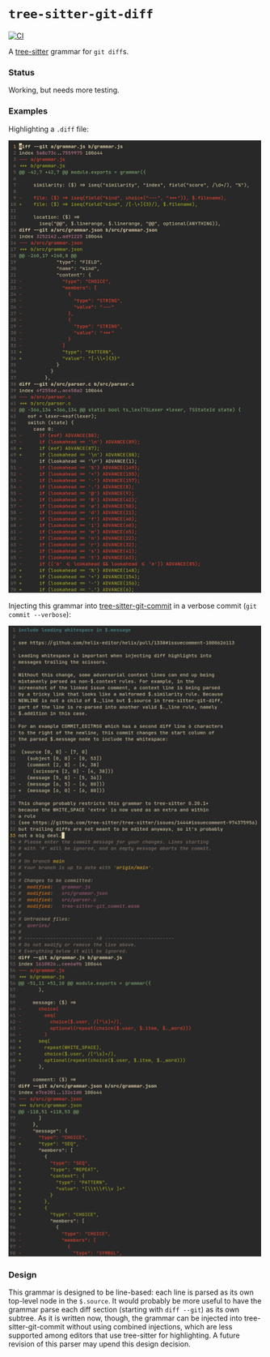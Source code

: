 # `tree-sitter-git-diff`

[![CI](https://github.com/the-mikedavis/tree-sitter-git-diff/actions/workflows/ci.yml/badge.svg)](https://github.com/the-mikedavis/tree-sitter-git-diff/actions/workflows/ci.yml)

A [tree-sitter](https://tree-sitter.github.io/tree-sitter/) grammar for
`git diff`s.

### Status

Working, but needs more testing.

### Examples

Highlighting a `.diff` file:

<img src="assets/diff.png" width="500"/>

Injecting this grammar into [tree-sitter-git-commit](https://github.com/the-mikedavis/tree-sitter-git-commit) in a verbose commit (`git commit --verbose`):

<img src="assets/helix-commit-with-diff.png" width="500"/>

### Design

This grammar is designed to be line-based: each line is parsed as its own
top-level node in the `$.source`. It would probably be more useful to have
the grammar parse each diff section (starting with `diff --git`) as its own
subtree. As it is written now, though, the grammar can be injected into
tree-sitter-git-commit without using combined injections, which are less
supported among editors that use tree-sitter for highlighting. A future
revision of this parser may upend this design decision.
